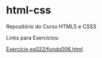 # html-css
 Reposítório do Curso HTML5 e CSS3

 Links para Exercícios:

 <a href="https://valeriobc.github.io/html-css/exercicios/ex022/fundo006.html">Exercício ex022/fundo006.html</a>
